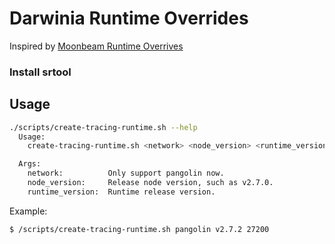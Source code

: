# Darwinia Runtime Overrides

Inspired by [Moonbeam Runtime Overrives](https://github.com/PureStake/moonbeam-runtime-overrides)

### Install srtool

## Usage

```sh
./scripts/create-tracing-runtime.sh --help
  Usage:
    create-tracing-runtime.sh <network> <node_version> <runtime_version>

  Args:
    network:          Only support pangolin now.
    node_version:     Release node version, such as v2.7.0.
    runtime_version:  Runtime release version.
```

Example:

```sh
$ /scripts/create-tracing-runtime.sh pangolin v2.7.2 27200
```

